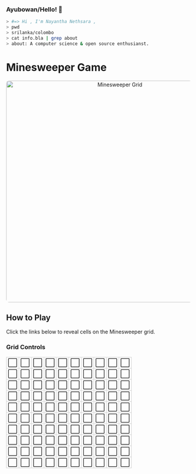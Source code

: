 ### Ayubowan/Hello! 👋

```bash
> #=> Hi , I'm Nayantha Nethsara ,
> pwd
> srilanka/colombo
> cat info.bla | grep about
> about: A computer science & open source enthusianst.
```

# Minesweeper Game

<p align="center">
  <img 
    src="https://minesweeper-git-backend.vercel.app/api/grid" 
    width="600" height="600" 
    style="border-radius: 8px;" 
    alt="Minesweeper Grid" />
</p>

## How to Play

Click the links below to reveal cells on the Minesweeper grid.

### Grid Controls

<table align="center" style="border-collapse: collapse;">
  <tr>
    <td style="padding: 4px; border: 1px solid #ccc; text-align: center; width: 24px; height: 24px;"><a href="https://minesweeper-git-backend.vercel.app/api/reveal?x=0&y=0" target="_blank" rel="noopener noreferrer" style="text-decoration: none; font-size: 18px;">⬜</a></td>
    <td style="padding: 4px; border: 1px solid #ccc; text-align: center; width: 24px; height: 24px;"><a href="https://minesweeper-git-backend.vercel.app/api/reveal?x=1&y=0" target="_blank" rel="noopener noreferrer" style="text-decoration: none; font-size: 18px;">⬜</a></td>
    <td style="padding: 4px; border: 1px solid #ccc; text-align: center; width: 24px; height: 24px;"><a href="https://minesweeper-git-backend.vercel.app/api/reveal?x=2&y=0" target="_blank" rel="noopener noreferrer" style="text-decoration: none; font-size: 18px;">⬜</a></td>
    <td style="padding: 4px; border: 1px solid #ccc; text-align: center; width: 24px; height: 24px;"><a href="https://minesweeper-git-backend.vercel.app/api/reveal?x=3&y=0" target="_blank" rel="noopener noreferrer" style="text-decoration: none; font-size: 18px;">⬜</a></td>
    <td style="padding: 4px; border: 1px solid #ccc; text-align: center; width: 24px; height: 24px;"><a href="https://minesweeper-git-backend.vercel.app/api/reveal?x=4&y=0" target="_blank" rel="noopener noreferrer" style="text-decoration: none; font-size: 18px;">⬜</a></td>
    <td style="padding: 4px; border: 1px solid #ccc; text-align: center; width: 24px; height: 24px;"><a href="https://minesweeper-git-backend.vercel.app/api/reveal?x=5&y=0" target="_blank" rel="noopener noreferrer" style="text-decoration: none; font-size: 18px;">⬜</a></td>
    <td style="padding: 4px; border: 1px solid #ccc; text-align: center; width: 24px; height: 24px;"><a href="https://minesweeper-git-backend.vercel.app/api/reveal?x=6&y=0" target="_blank" rel="noopener noreferrer" style="text-decoration: none; font-size: 18px;">⬜</a></td>
    <td style="padding: 4px; border: 1px solid #ccc; text-align: center; width: 24px; height: 24px;"><a href="https://minesweeper-git-backend.vercel.app/api/reveal?x=7&y=0" target="_blank" rel="noopener noreferrer" style="text-decoration: none; font-size: 18px;">⬜</a></td>
    <td style="padding: 4px; border: 1px solid #ccc; text-align: center; width: 24px; height: 24px;"><a href="https://minesweeper-git-backend.vercel.app/api/reveal?x=8&y=0" target="_blank" rel="noopener noreferrer" style="text-decoration: none; font-size: 18px;">⬜</a></td>
    <td style="padding: 4px; border: 1px solid #ccc; text-align: center; width: 24px; height: 24px;"><a href="https://minesweeper-git-backend.vercel.app/api/reveal?x=9&y=0" target="_blank" rel="noopener noreferrer" style="text-decoration: none; font-size: 18px;">⬜</a></td>
  </tr>
  <tr>
    <td style="padding: 4px; border: 1px solid #ccc; text-align: center; width: 24px; height: 24px;"><a href="https://minesweeper-git-backend.vercel.app/api/reveal?x=0&y=1" target="_blank" rel="noopener noreferrer" style="text-decoration: none; font-size: 18px;">⬜</a></td>
    <td style="padding: 4px; border: 1px solid #ccc; text-align: center; width: 24px; height: 24px;"><a href="https://minesweeper-git-backend.vercel.app/api/reveal?x=1&y=1" target="_blank" rel="noopener noreferrer" style="text-decoration: none; font-size: 18px;">⬜</a></td>
    <td style="padding: 4px; border: 1px solid #ccc; text-align: center; width: 24px; height: 24px;"><a href="https://minesweeper-git-backend.vercel.app/api/reveal?x=2&y=1" target="_blank" rel="noopener noreferrer" style="text-decoration: none; font-size: 18px;">⬜</a></td>
    <td style="padding: 4px; border: 1px solid #ccc; text-align: center; width: 24px; height: 24px;"><a href="https://minesweeper-git-backend.vercel.app/api/reveal?x=3&y=1" target="_blank" rel="noopener noreferrer" style="text-decoration: none; font-size: 18px;">⬜</a></td>
    <td style="padding: 4px; border: 1px solid #ccc; text-align: center; width: 24px; height: 24px;"><a href="https://minesweeper-git-backend.vercel.app/api/reveal?x=4&y=1" target="_blank" rel="noopener noreferrer" style="text-decoration: none; font-size: 18px;">⬜</a></td>
    <td style="padding: 4px; border: 1px solid #ccc; text-align: center; width: 24px; height: 24px;"><a href="https://minesweeper-git-backend.vercel.app/api/reveal?x=5&y=1" target="_blank" rel="noopener noreferrer" style="text-decoration: none; font-size: 18px;">⬜</a></td>
    <td style="padding: 4px; border: 1px solid #ccc; text-align: center; width: 24px; height: 24px;"><a href="https://minesweeper-git-backend.vercel.app/api/reveal?x=6&y=1" target="_blank" rel="noopener noreferrer" style="text-decoration: none; font-size: 18px;">⬜</a></td>
    <td style="padding: 4px; border: 1px solid #ccc; text-align: center; width: 24px; height: 24px;"><a href="https://minesweeper-git-backend.vercel.app/api/reveal?x=7&y=1" target="_blank" rel="noopener noreferrer" style="text-decoration: none; font-size: 18px;">⬜</a></td>
    <td style="padding: 4px; border: 1px solid #ccc; text-align: center; width: 24px; height: 24px;"><a href="https://minesweeper-git-backend.vercel.app/api/reveal?x=8&y=1" target="_blank" rel="noopener noreferrer" style="text-decoration: none; font-size: 18px;">⬜</a></td>
    <td style="padding: 4px; border: 1px solid #ccc; text-align: center; width: 24px; height: 24px;"><a href="https://minesweeper-git-backend.vercel.app/api/reveal?x=9&y=1" target="_blank" rel="noopener noreferrer" style="text-decoration: none; font-size: 18px;">⬜</a></td>
  </tr>
  <tr>
    <td style="padding: 4px; border: 1px solid #ccc; text-align: center; width: 24px; height: 24px;"><a href="https://minesweeper-git-backend.vercel.app/api/reveal?x=0&y=2" target="_blank" rel="noopener noreferrer" style="text-decoration: none; font-size: 18px;">⬜</a></td>
    <td style="padding: 4px; border: 1px solid #ccc; text-align: center; width: 24px; height: 24px;"><a href="https://minesweeper-git-backend.vercel.app/api/reveal?x=1&y=2" target="_blank" rel="noopener noreferrer" style="text-decoration: none; font-size: 18px;">⬜</a></td>
    <td style="padding: 4px; border: 1px solid #ccc; text-align: center; width: 24px; height: 24px;"><a href="https://minesweeper-git-backend.vercel.app/api/reveal?x=2&y=2" target="_blank" rel="noopener noreferrer" style="text-decoration: none; font-size: 18px;">⬜</a></td>
    <td style="padding: 4px; border: 1px solid #ccc; text-align: center; width: 24px; height: 24px;"><a href="https://minesweeper-git-backend.vercel.app/api/reveal?x=3&y=2" target="_blank" rel="noopener noreferrer" style="text-decoration: none; font-size: 18px;">⬜</a></td>
    <td style="padding: 4px; border: 1px solid #ccc; text-align: center; width: 24px; height: 24px;"><a href="https://minesweeper-git-backend.vercel.app/api/reveal?x=4&y=2" target="_blank" rel="noopener noreferrer" style="text-decoration: none; font-size: 18px;">⬜</a></td>
    <td style="padding: 4px; border: 1px solid #ccc; text-align: center; width: 24px; height: 24px;"><a href="https://minesweeper-git-backend.vercel.app/api/reveal?x=5&y=2" target="_blank" rel="noopener noreferrer" style="text-decoration: none; font-size: 18px;">⬜</a></td>
    <td style="padding: 4px; border: 1px solid #ccc; text-align: center; width: 24px; height: 24px;"><a href="https://minesweeper-git-backend.vercel.app/api/reveal?x=6&y=2" target="_blank" rel="noopener noreferrer" style="text-decoration: none; font-size: 18px;">⬜</a></td>
    <td style="padding: 4px; border: 1px solid #ccc; text-align: center; width: 24px; height: 24px;"><a href="https://minesweeper-git-backend.vercel.app/api/reveal?x=7&y=2" target="_blank" rel="noopener noreferrer" style="text-decoration: none; font-size: 18px;">⬜</a></td>
    <td style="padding: 4px; border: 1px solid #ccc; text-align: center; width: 24px; height: 24px;"><a href="https://minesweeper-git-backend.vercel.app/api/reveal?x=8&y=2" target="_blank" rel="noopener noreferrer" style="text-decoration: none; font-size: 18px;">⬜</a></td>
    <td style="padding: 4px; border: 1px solid #ccc; text-align: center; width: 24px; height: 24px;"><a href="https://minesweeper-git-backend.vercel.app/api/reveal?x=9&y=2" target="_blank" rel="noopener noreferrer" style="text-decoration: none; font-size: 18px;">⬜</a></td>
  </tr>
  <tr>
    <td style="padding: 4px; border: 1px solid #ccc; text-align: center; width: 24px; height: 24px;"><a href="https://minesweeper-git-backend.vercel.app/api/reveal?x=0&y=3" target="_blank" rel="noopener noreferrer" style="text-decoration: none; font-size: 18px;">⬜</a></td>
    <td style="padding: 4px; border: 1px solid #ccc; text-align: center; width: 24px; height: 24px;"><a href="https://minesweeper-git-backend.vercel.app/api/reveal?x=1&y=3" target="_blank" rel="noopener noreferrer" style="text-decoration: none; font-size: 18px;">⬜</a></td>
    <td style="padding: 4px; border: 1px solid #ccc; text-align: center; width: 24px; height: 24px;"><a href="https://minesweeper-git-backend.vercel.app/api/reveal?x=2&y=3" target="_blank" rel="noopener noreferrer" style="text-decoration: none; font-size: 18px;">⬜</a></td>
    <td style="padding: 4px; border: 1px solid #ccc; text-align: center; width: 24px; height: 24px;"><a href="https://minesweeper-git-backend.vercel.app/api/reveal?x=3&y=3" target="_blank" rel="noopener noreferrer" style="text-decoration: none; font-size: 18px;">⬜</a></td>
    <td style="padding: 4px; border: 1px solid #ccc; text-align: center; width: 24px; height: 24px;"><a href="https://minesweeper-git-backend.vercel.app/api/reveal?x=4&y=3" target="_blank" rel="noopener noreferrer" style="text-decoration: none; font-size: 18px;">⬜</a></td>
    <td style="padding: 4px; border: 1px solid #ccc; text-align: center; width: 24px; height: 24px;"><a href="https://minesweeper-git-backend.vercel.app/api/reveal?x=5&y=3" target="_blank" rel="noopener noreferrer" style="text-decoration: none; font-size: 18px;">⬜</a></td>
    <td style="padding: 4px; border: 1px solid #ccc; text-align: center; width: 24px; height: 24px;"><a href="https://minesweeper-git-backend.vercel.app/api/reveal?x=6&y=3" target="_blank" rel="noopener noreferrer" style="text-decoration: none; font-size: 18px;">⬜</a></td>
    <td style="padding: 4px; border: 1px solid #ccc; text-align: center; width: 24px; height: 24px;"><a href="https://minesweeper-git-backend.vercel.app/api/reveal?x=7&y=3" target="_blank" rel="noopener noreferrer" style="text-decoration: none; font-size: 18px;">⬜</a></td>
    <td style="padding: 4px; border: 1px solid #ccc; text-align: center; width: 24px; height: 24px;"><a href="https://minesweeper-git-backend.vercel.app/api/reveal?x=8&y=3" target="_blank" rel="noopener noreferrer" style="text-decoration: none; font-size: 18px;">⬜</a></td>
    <td style="padding: 4px; border: 1px solid #ccc; text-align: center; width: 24px; height: 24px;"><a href="https://minesweeper-git-backend.vercel.app/api/reveal?x=9&y=3" target="_blank" rel="noopener noreferrer" style="text-decoration: none; font-size: 18px;">⬜</a></td>
  </tr>
  <tr>
    <td style="padding: 4px; border: 1px solid #ccc; text-align: center; width: 24px; height: 24px;"><a href="https://minesweeper-git-backend.vercel.app/api/reveal?x=0&y=4" target="_blank" rel="noopener noreferrer" style="text-decoration: none; font-size: 18px;">⬜</a></td>
    <td style="padding: 4px; border: 1px solid #ccc; text-align: center; width: 24px; height: 24px;"><a href="https://minesweeper-git-backend.vercel.app/api/reveal?x=1&y=4" target="_blank" rel="noopener noreferrer" style="text-decoration: none; font-size: 18px;">⬜</a></td>
    <td style="padding: 4px; border: 1px solid #ccc; text-align: center; width: 24px; height: 24px;"><a href="https://minesweeper-git-backend.vercel.app/api/reveal?x=2&y=4" target="_blank" rel="noopener noreferrer" style="text-decoration: none; font-size: 18px;">⬜</a></td>
    <td style="padding: 4px; border: 1px solid #ccc; text-align: center; width: 24px; height: 24px;"><a href="https://minesweeper-git-backend.vercel.app/api/reveal?x=3&y=4" target="_blank" rel="noopener noreferrer" style="text-decoration: none; font-size: 18px;">⬜</a></td>
    <td style="padding: 4px; border: 1px solid #ccc; text-align: center; width: 24px; height: 24px;"><a href="https://minesweeper-git-backend.vercel.app/api/reveal?x=4&y=4" target="_blank" rel="noopener noreferrer" style="text-decoration: none; font-size: 18px;">⬜</a></td>
    <td style="padding: 4px; border: 1px solid #ccc; text-align: center; width: 24px; height: 24px;"><a href="https://minesweeper-git-backend.vercel.app/api/reveal?x=5&y=4" target="_blank" rel="noopener noreferrer" style="text-decoration: none; font-size: 18px;">⬜</a></td>
    <td style="padding: 4px; border: 1px solid #ccc; text-align: center; width: 24px; height: 24px;"><a href="https://minesweeper-git-backend.vercel.app/api/reveal?x=6&y=4" target="_blank" rel="noopener noreferrer" style="text-decoration: none; font-size: 18px;">⬜</a></td>
    <td style="padding: 4px; border: 1px solid #ccc; text-align: center; width: 24px; height: 24px;"><a href="https://minesweeper-git-backend.vercel.app/api/reveal?x=7&y=4" target="_blank" rel="noopener noreferrer" style="text-decoration: none; font-size: 18px;">⬜</a></td>
    <td style="padding: 4px; border: 1px solid #ccc; text-align: center; width: 24px; height: 24px;"><a href="https://minesweeper-git-backend.vercel.app/api/reveal?x=8&y=4" target="_blank" rel="noopener noreferrer" style="text-decoration: none; font-size: 18px;">⬜</a></td>
    <td style="padding: 4px; border: 1px solid #ccc; text-align: center; width: 24px; height: 24px;"><a href="https://minesweeper-git-backend.vercel.app/api/reveal?x=9&y=4" target="_blank" rel="noopener noreferrer" style="text-decoration: none; font-size: 18px;">⬜</a></td>
  </tr>
  <tr>
    <td style="padding: 4px; border: 1px solid #ccc; text-align: center; width: 24px; height: 24px;"><a href="https://minesweeper-git-backend.vercel.app/api/reveal?x=0&y=5" target="_blank" rel="noopener noreferrer" style="text-decoration: none; font-size: 18px;">⬜</a></td>
    <td style="padding: 4px; border: 1px solid #ccc; text-align: center; width: 24px; height: 24px;"><a href="https://minesweeper-git-backend.vercel.app/api/reveal?x=1&y=5" target="_blank" rel="noopener noreferrer" style="text-decoration: none; font-size: 18px;">⬜</a></td>
    <td style="padding: 4px; border: 1px solid #ccc; text-align: center; width: 24px; height: 24px;"><a href="https://minesweeper-git-backend.vercel.app/api/reveal?x=2&y=5" target="_blank" rel="noopener noreferrer" style="text-decoration: none; font-size: 18px;">⬜</a></td>
    <td style="padding: 4px; border: 1px solid #ccc; text-align: center; width: 24px; height: 24px;"><a href="https://minesweeper-git-backend.vercel.app/api/reveal?x=3&y=5" target="_blank" rel="noopener noreferrer" style="text-decoration: none; font-size: 18px;">⬜</a></td>
    <td style="padding: 4px; border: 1px solid #ccc; text-align: center; width: 24px; height: 24px;"><a href="https://minesweeper-git-backend.vercel.app/api/reveal?x=4&y=5" target="_blank" rel="noopener noreferrer" style="text-decoration: none; font-size: 18px;">⬜</a></td>
    <td style="padding: 4px; border: 1px solid #ccc; text-align: center; width: 24px; height: 24px;"><a href="https://minesweeper-git-backend.vercel.app/api/reveal?x=5&y=5" target="_blank" rel="noopener noreferrer" style="text-decoration: none; font-size: 18px;">⬜</a></td>
    <td style="padding: 4px; border: 1px solid #ccc; text-align: center; width: 24px; height: 24px;"><a href="https://minesweeper-git-backend.vercel.app/api/reveal?x=6&y=5" target="_blank" rel="noopener noreferrer" style="text-decoration: none; font-size: 18px;">⬜</a></td>
    <td style="padding: 4px; border: 1px solid #ccc; text-align: center; width: 24px; height: 24px;"><a href="https://minesweeper-git-backend.vercel.app/api/reveal?x=7&y=5" target="_blank" rel="noopener noreferrer" style="text-decoration: none; font-size: 18px;">⬜</a></td>
    <td style="padding: 4px; border: 1px solid #ccc; text-align: center; width: 24px; height: 24px;"><a href="https://minesweeper-git-backend.vercel.app/api/reveal?x=8&y=5" target="_blank" rel="noopener noreferrer" style="text-decoration: none; font-size: 18px;">⬜</a></td>
    <td style="padding: 4px; border: 1px solid #ccc; text-align: center; width: 24px; height: 24px;"><a href="https://minesweeper-git-backend.vercel.app/api/reveal?x=9&y=5" target="_blank" rel="noopener noreferrer" style="text-decoration: none; font-size: 18px;">⬜</a></td>
  </tr>
  <tr>
    <td style="padding: 4px; border: 1px solid #ccc; text-align: center; width: 24px; height: 24px;"><a href="https://minesweeper-git-backend.vercel.app/api/reveal?x=0&y=6" target="_blank" rel="noopener noreferrer" style="text-decoration: none; font-size: 18px;">⬜</a></td>
    <td style="padding: 4px; border: 1px solid #ccc; text-align: center; width: 24px; height: 24px;"><a href="https://minesweeper-git-backend.vercel.app/api/reveal?x=1&y=6" target="_blank" rel="noopener noreferrer" style="text-decoration: none; font-size: 18px;">⬜</a></td>
    <td style="padding: 4px; border: 1px solid #ccc; text-align: center; width: 24px; height: 24px;"><a href="https://minesweeper-git-backend.vercel.app/api/reveal?x=2&y=6" target="_blank" rel="noopener noreferrer" style="text-decoration: none; font-size: 18px;">⬜</a></td>
    <td style="padding: 4px; border: 1px solid #ccc; text-align: center; width: 24px; height: 24px;"><a href="https://minesweeper-git-backend.vercel.app/api/reveal?x=3&y=6" target="_blank" rel="noopener noreferrer" style="text-decoration: none; font-size: 18px;">⬜</a></td>
    <td style="padding: 4px; border: 1px solid #ccc; text-align: center; width: 24px; height: 24px;"><a href="https://minesweeper-git-backend.vercel.app/api/reveal?x=4&y=6" target="_blank" rel="noopener noreferrer" style="text-decoration: none; font-size: 18px;">⬜</a></td>
    <td style="padding: 4px; border: 1px solid #ccc; text-align: center; width: 24px; height: 24px;"><a href="https://minesweeper-git-backend.vercel.app/api/reveal?x=5&y=6" target="_blank" rel="noopener noreferrer" style="text-decoration: none; font-size: 18px;">⬜</a></td>
    <td style="padding: 4px; border: 1px solid #ccc; text-align: center; width: 24px; height: 24px;"><a href="https://minesweeper-git-backend.vercel.app/api/reveal?x=6&y=6" target="_blank" rel="noopener noreferrer" style="text-decoration: none; font-size: 18px;">⬜</a></td>
    <td style="padding: 4px; border: 1px solid #ccc; text-align: center; width: 24px; height: 24px;"><a href="https://minesweeper-git-backend.vercel.app/api/reveal?x=7&y=6" target="_blank" rel="noopener noreferrer" style="text-decoration: none; font-size: 18px;">⬜</a></td>
    <td style="padding: 4px; border: 1px solid #ccc; text-align: center; width: 24px; height: 24px;"><a href="https://minesweeper-git-backend.vercel.app/api/reveal?x=8&y=6" target="_blank" rel="noopener noreferrer" style="text-decoration: none; font-size: 18px;">⬜</a></td>
    <td style="padding: 4px; border: 1px solid #ccc; text-align: center; width: 24px; height: 24px;"><a href="https://minesweeper-git-backend.vercel.app/api/reveal?x=9&y=6" target="_blank" rel="noopener noreferrer" style="text-decoration: none; font-size: 18px;">⬜</a></td>
  </tr>
  <tr>
    <td style="padding: 4px; border: 1px solid #ccc; text-align: center; width: 24px; height: 24px;"><a href="https://minesweeper-git-backend.vercel.app/api/reveal?x=0&y=7" target="_blank" rel="noopener noreferrer" style="text-decoration: none; font-size: 18px;">⬜</a></td>
    <td style="padding: 4px; border: 1px solid #ccc; text-align: center; width: 24px; height: 24px;"><a href="https://minesweeper-git-backend.vercel.app/api/reveal?x=1&y=7" target="_blank" rel="noopener noreferrer" style="text-decoration: none; font-size: 18px;">⬜</a></td>
    <td style="padding: 4px; border: 1px solid #ccc; text-align: center; width: 24px; height: 24px;"><a href="https://minesweeper-git-backend.vercel.app/api/reveal?x=2&y=7" target="_blank" rel="noopener noreferrer" style="text-decoration: none; font-size: 18px;">⬜</a></td>
    <td style="padding: 4px; border: 1px solid #ccc; text-align: center; width: 24px; height: 24px;"><a href="https://minesweeper-git-backend.vercel.app/api/reveal?x=3&y=7" target="_blank" rel="noopener noreferrer" style="text-decoration: none; font-size: 18px;">⬜</a></td>
    <td style="padding: 4px; border: 1px solid #ccc; text-align: center; width: 24px; height: 24px;"><a href="https://minesweeper-git-backend.vercel.app/api/reveal?x=4&y=7" target="_blank" rel="noopener noreferrer" style="text-decoration: none; font-size: 18px;">⬜</a></td>
    <td style="padding: 4px; border: 1px solid #ccc; text-align: center; width: 24px; height: 24px;"><a href="https://minesweeper-git-backend.vercel.app/api/reveal?x=5&y=7" target="_blank" rel="noopener noreferrer" style="text-decoration: none; font-size: 18px;">⬜</a></td>
    <td style="padding: 4px; border: 1px solid #ccc; text-align: center; width: 24px; height: 24px;"><a href="https://minesweeper-git-backend.vercel.app/api/reveal?x=6&y=7" target="_blank" rel="noopener noreferrer" style="text-decoration: none; font-size: 18px;">⬜</a></td>
    <td style="padding: 4px; border: 1px solid #ccc; text-align: center; width: 24px; height: 24px;"><a href="https://minesweeper-git-backend.vercel.app/api/reveal?x=7&y=7" target="_blank" rel="noopener noreferrer" style="text-decoration: none; font-size: 18px;">⬜</a></td>
    <td style="padding: 4px; border: 1px solid #ccc; text-align: center; width: 24px; height: 24px;"><a href="https://minesweeper-git-backend.vercel.app/api/reveal?x=8&y=7" target="_blank" rel="noopener noreferrer" style="text-decoration: none; font-size: 18px;">⬜</a></td>
    <td style="padding: 4px; border: 1px solid #ccc; text-align: center; width: 24px; height: 24px;"><a href="https://minesweeper-git-backend.vercel.app/api/reveal?x=9&y=7" target="_blank" rel="noopener noreferrer" style="text-decoration: none; font-size: 18px;">⬜</a></td>
  </tr>
  <tr>
    <td style="padding: 4px; border: 1px solid #ccc; text-align: center; width: 24px; height: 24px;"><a href="https://minesweeper-git-backend.vercel.app/api/reveal?x=0&y=8" target="_blank" rel="noopener noreferrer" style="text-decoration: none; font-size: 18px;">⬜</a></td>
    <td style="padding: 4px; border: 1px solid #ccc; text-align: center; width: 24px; height: 24px;"><a href="https://minesweeper-git-backend.vercel.app/api/reveal?x=1&y=8" target="_blank" rel="noopener noreferrer" style="text-decoration: none; font-size: 18px;">⬜</a></td>
    <td style="padding: 4px; border: 1px solid #ccc; text-align: center; width: 24px; height: 24px;"><a href="https://minesweeper-git-backend.vercel.app/api/reveal?x=2&y=8" target="_blank" rel="noopener noreferrer" style="text-decoration: none; font-size: 18px;">⬜</a></td>
    <td style="padding: 4px; border: 1px solid #ccc; text-align: center; width: 24px; height: 24px;"><a href="https://minesweeper-git-backend.vercel.app/api/reveal?x=3&y=8" target="_blank" rel="noopener noreferrer" style="text-decoration: none; font-size: 18px;">⬜</a></td>
    <td style="padding: 4px; border: 1px solid #ccc; text-align: center; width: 24px; height: 24px;"><a href="https://minesweeper-git-backend.vercel.app/api/reveal?x=4&y=8" target="_blank" rel="noopener noreferrer" style="text-decoration: none; font-size: 18px;">⬜</a></td>
    <td style="padding: 4px; border: 1px solid #ccc; text-align: center; width: 24px; height: 24px;"><a href="https://minesweeper-git-backend.vercel.app/api/reveal?x=5&y=8" target="_blank" rel="noopener noreferrer" style="text-decoration: none; font-size: 18px;">⬜</a></td>
    <td style="padding: 4px; border: 1px solid #ccc; text-align: center; width: 24px; height: 24px;"><a href="https://minesweeper-git-backend.vercel.app/api/reveal?x=6&y=8" target="_blank" rel="noopener noreferrer" style="text-decoration: none; font-size: 18px;">⬜</a></td>
    <td style="padding: 4px; border: 1px solid #ccc; text-align: center; width: 24px; height: 24px;"><a href="https://minesweeper-git-backend.vercel.app/api/reveal?x=7&y=8" target="_blank" rel="noopener noreferrer" style="text-decoration: none; font-size: 18px;">⬜</a></td>
    <td style="padding: 4px; border: 1px solid #ccc; text-align: center; width: 24px; height: 24px;"><a href="https://minesweeper-git-backend.vercel.app/api/reveal?x=8&y=8" target="_blank" rel="noopener noreferrer" style="text-decoration: none; font-size: 18px;">⬜</a></td>
    <td style="padding: 4px; border: 1px solid #ccc; text-align: center; width: 24px; height: 24px;"><a href="https://minesweeper-git-backend.vercel.app/api/reveal?x=9&y=8" target="_blank" rel="noopener noreferrer" style="text-decoration: none; font-size: 18px;">⬜</a></td>
  </tr>
  <tr>
    <td style="padding: 4px; border: 1px solid #ccc; text-align: center; width: 24px; height: 24px;"><a href="https://minesweeper-git-backend.vercel.app/api/reveal?x=0&y=9" target="_blank" rel="noopener noreferrer" style="text-decoration: none; font-size: 18px;">⬜</a></td>
    <td style="padding: 4px; border: 1px solid #ccc; text-align: center; width: 24px; height: 24px;"><a href="https://minesweeper-git-backend.vercel.app/api/reveal?x=1&y=9" target="_blank" rel="noopener noreferrer" style="text-decoration: none; font-size: 18px;">⬜</a></td>
    <td style="padding: 4px; border: 1px solid #ccc; text-align: center; width: 24px; height: 24px;"><a href="https://minesweeper-git-backend.vercel.app/api/reveal?x=2&y=9" target="_blank" rel="noopener noreferrer" style="text-decoration: none; font-size: 18px;">⬜</a></td>
    <td style="padding: 4px; border: 1px solid #ccc; text-align: center; width: 24px; height: 24px;"><a href="https://minesweeper-git-backend.vercel.app/api/reveal?x=3&y=9" target="_blank" rel="noopener noreferrer" style="text-decoration: none; font-size: 18px;">⬜</a></td>
    <td style="padding: 4px; border: 1px solid #ccc; text-align: center; width: 24px; height: 24px;"><a href="https://minesweeper-git-backend.vercel.app/api/reveal?x=4&y=9" target="_blank" rel="noopener noreferrer" style="text-decoration: none; font-size: 18px;">⬜</a></td>
    <td style="padding: 4px; border: 1px solid #ccc; text-align: center; width: 24px; height: 24px;"><a href="https://minesweeper-git-backend.vercel.app/api/reveal?x=5&y=9" target="_blank" rel="noopener noreferrer" style="text-decoration: none; font-size: 18px;">⬜</a></td>
    <td style="padding: 4px; border: 1px solid #ccc; text-align: center; width: 24px; height: 24px;"><a href="https://minesweeper-git-backend.vercel.app/api/reveal?x=6&y=9" target="_blank" rel="noopener noreferrer" style="text-decoration: none; font-size: 18px;">⬜</a></td>
    <td style="padding: 4px; border: 1px solid #ccc; text-align: center; width: 24px; height: 24px;"><a href="https://minesweeper-git-backend.vercel.app/api/reveal?x=7&y=9" target="_blank" rel="noopener noreferrer" style="text-decoration: none; font-size: 18px;">⬜</a></td>
    <td style="padding: 4px; border: 1px solid #ccc; text-align: center; width: 24px; height: 24px;"><a href="https://minesweeper-git-backend.vercel.app/api/reveal?x=8&y=9" target="_blank" rel="noopener noreferrer" style="text-decoration: none; font-size: 18px;">⬜</a></td>
    <td style="padding: 4px; border: 1px solid #ccc; text-align: center; width: 24px; height: 24px;"><a href="https://minesweeper-git-backend.vercel.app/api/reveal?x=9&y=9" target="_blank" rel="noopener noreferrer" style="text-decoration: none; font-size: 18px;">⬜</a></td>
  </tr>
</table>


